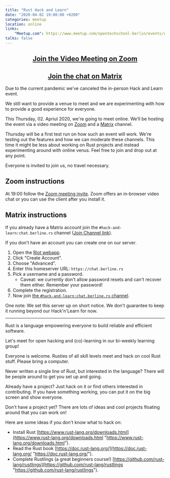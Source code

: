 ```yaml
---
title: "Rust Hack and Learn"
date: "2020-04-02 19:00:00 +0200"
categories: meetup
location: online
links:
    "Meetup.com": https://www.meetup.com/opentechschool-berlin/events/gztznrybcgbdb/
talks: false
---
```


<center>
    <h2><a href="https://zoom.us/j/572151751">Join the Video Meeting on Zoom</a></h2>
    <h2><a href="https://matrix.to/#/!xycQxSjSAvEezkyztA:chat.berline.rs">Join the chat on Matrix</a></h2>
</center>

Due to the current pandemic we’ve canceled the in-person Hack and Learn event.

We still want to provide a venue to meet and we are experimenting with how to provide a good experience for everyone.

This Thursday, 02. Apriul 2020, we're going to meet online.
We’ll be hosting the event via a video meeting on [Zoom] and a [Matrix] channel.

Thursday will be a first test run on how such an event will work.
We're testing out the features and how we can moderate these channels.
This time it might be less about working on Rust projects and instead experimenting around with online venus.
Feel free to join and drop out at any point.

Everyone is invited to join us, no travel necessary.

## Zoom instructions

At 19:00 follow the [Zoom meeting invite](https://zoom.us/j/572151751).
Zoom offers an in-browser video chat or you can use the client after you install it.

## Matrix instructions

If you already have a Matrix account join the `#hack-and-learn:chat.berline.rs` channel ([Join Channel link](https://matrix.to/#/!xycQxSjSAvEezkyztA:chat.berline.rs)).

If you don't have an account you can create one on our server.

1. Open the [Riot webapp][riot].
2. Click "Create Account".
3. Choose "Advanced".
4. Enter this homeserver URL: `https://chat.berline.rs`
5. Pick a username and a password.
    * Caveat: we currently don't allow password resets and can't recover them either. Remember your password!
6. Complete the registration.
7. Now join [the `#hack-and-learn:chat.berline.rs` channel](https://matrix.to/#/!xycQxSjSAvEezkyztA:chat.berline.rs).

One note: We set this server up on short notice.
We don't guarantee to keep it running beyond our Hack'n'Learn for now.

[Zoom]: https://zoom.us/
[Matrix]: https://matrix.org/
[riot]: https://riot.im/app/#/welcome
[matrix-clients]: https://matrix.org/clients

---

Rust is a language empowering everyone to build reliable and efficient software.

Let's meet for open hacking and (co)-learning in our bi-weekly learning group!

Everyone is welcome. Rusties of all skill levels meet and hack on cool Rust stuff. Please bring a computer.

Never written a single line of Rust, but interested in the language? There will be people around to get you set up and going.

Already have a project? Just hack on it or find others interested in contributing. If you have something working, you can put it on the big screen and show everyone.

Don't have a project yet? There are lots of ideas and cool projects floating around that you can work on!

Here are some ideas if you don't know what to hack on:

- Install Rust [https://www.rust-lang.org/downloads.html](https://www.rust-lang.org/downloads.html "https://www.rust-lang.org/downloads.html").
- Read the Rust book [https://doc.rust-lang.org/](https://doc.rust-lang.org/ "https://doc.rust-lang.org/").
- Complete Rustlings (a great beginners course!) [https://github.com/rust-lang/rustlings](https://github.com/rust-lang/rustlings "https://github.com/rust-lang/rustlings").
